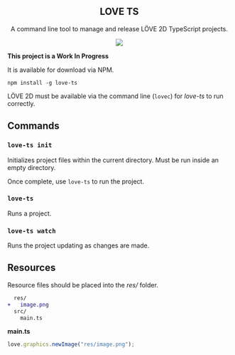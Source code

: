 <div align="center">
  <h2>LOVE TS</h2>
  <p>A command line tool to manage and release LÖVE 2D TypeScript projects.</p>
  <img src="https://i.imgur.com/IGcxwif.gif" />
</div>

**This project is a Work In Progress**

It is available for download via NPM.

```
npm install -g love-ts
```

LÖVE 2D must be available via the command line (`lovec`) for _love-ts_ to run correctly.

## Commands

### `love-ts init`

Initializes project files within the current directory. Must be run inside an empty directory.

Once complete, use `love-ts` to run the project.

### `love-ts`

Runs a project.

### `love-ts watch`

Runs the project updating as changes are made.

## Resources

Resource files should be placed into the _res/_ folder.

```diff
  res/
+   image.png
  src/
    main.ts
```

**main.ts**

```ts
love.graphics.newImage("res/image.png");
```